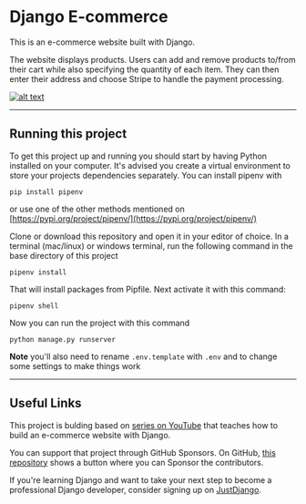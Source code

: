 # Django E-commerce

This is an e-commerce website built with Django.

The website displays products. Users can add and remove products to/from their cart while also specifying the quantity of each item. They can then enter their address and choose Stripe to handle the payment processing.

[![alt text](https://justdjango.s3-us-west-2.amazonaws.com/media/gifs/djecommerce.gif "Logo")](https://youtu.be/z4USlooVXG0)

---

## Running this project

To get this project up and running you should start by having Python installed on your computer. It's advised you create a virtual environment to store your projects dependencies separately. You can install pipenv with

```
pip install pipenv
```

or use one of the other methods mentioned on [https://pypi.org/project/pipenv/](https://pypi.org/project/pipenv/)

Clone or download this repository and open it in your editor of choice. In a terminal (mac/linux) or windows terminal, run the following command in the base directory of this project

```
pipenv install
```

That will install packages from Pipfile. Next activate it with this command:

```
pipenv shell
```

Now you can run the project with this command

```
python manage.py runserver
```

**Note** you'll also need to rename `.env.template` with `.env` and to change some settings to make things work

---

## Useful Links

This project is bulding based on [series on YouTube](https://youtu.be/z4USlooVXG0) that teaches how to build an e-commerce website with Django.

You can support that project through GitHub Sponsors. On GitHub, [this repository](https://github.com/justdjango/django-ecommerce) shows a button where you can Sponsor the contributors.

If you're learning Django and want to take your next step to become a professional Django developer, consider signing up on [JustDjango](https://learn.justdjango.com).
